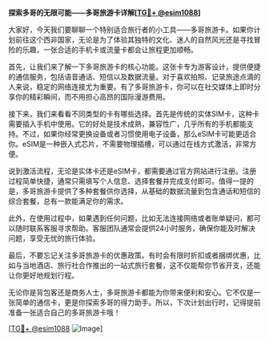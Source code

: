 **探索多哥的无限可能——多哥旅游卡详解[[TG💪+ @esim1088](https://t.me/s/esim1088)]**

大家好，今天我们要聊聊一个特别适合旅行者的小工具——多哥旅游卡。如果你计划前往这个西非国家，无论是为了体验其独特的文化、迷人的自然风光还是寻找冒险的乐趣，一张合适的手机卡或流量卡都会让旅程更加顺畅。

首先，让我们来了解一下多哥旅游卡的核心功能。这张卡专为游客设计，提供便捷的通信服务，包括语音通话、短信以及数据流量。对于喜欢拍照、记录旅途点滴的人来说，稳定的网络连接尤为重要。有了多哥旅游卡，你可以在社交媒体上即时分享你的精彩瞬间，而不用担心高昂的国际漫游费用。

接下来，我们来看看不同类型的卡有哪些选择。首先是传统的实体SIM卡，这种卡需要插入手机中使用。它的好处是技术成熟，兼容性广，几乎所有的手机都能支持。不过，如果你经常更换设备或者习惯使用电子设备，那么eSIM卡可能更适合你。eSIM是一种嵌入式芯片，不需要物理插槽，可以通过在线方式激活，非常方便。

说到激活流程，无论是实体卡还是eSIM卡，都需要通过官方网站进行注册。注册过程简单快捷，通常只需填写个人信息、选择套餐并完成支付即可。值得一提的是，多哥旅游卡提供了多种套餐供你选择，从基础的数据流量到包含通话和短信的综合套餐，总有一款能满足你的需求。

此外，在使用过程中，如果遇到任何问题，比如无法连接网络或者账单疑问，都可以随时联系客服寻求帮助。客服团队通常会提供24小时服务，确保你能及时解决问题，享受无忧的旅行体验。

最后，不要忘记关注多哥旅游卡的优惠政策。有时会有限时折扣或者捆绑优惠，比如与当地酒店、旅行社合作推出的一站式旅行套餐，这不仅能帮你节省开支，还能让你更好地规划行程。

无论你是背包客还是商务人士，多哥旅游卡都能为你带来便利和安心。它不仅是一张简单的通信卡，更是你探索多哥的得力助手。所以，下次计划出行时，记得提前准备一张适合自己的多哥旅游卡哦！

[[TG💪+ @esim1088](https://t.me/s/esim1088) ![Image](https://i.postimg.cc/4NQfJmqS/Snipaste-2025-05-13-00-14-12.png)]